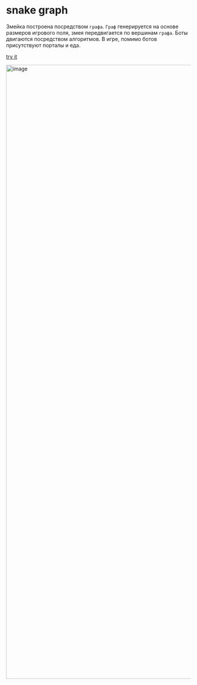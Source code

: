 # snake graph

Змейка построена посредством `графа`. `Граф` генерируется на основе размеров игрового поля, змея передвигается по вершинам `графа`. Боты двигаются посредством алгоритмов. В игре, помимо ботов присутствуют порталы и еда.

[try it](https://bogdanq.github.io/snake-graph)

<img width="1672" alt="image" src="https://github.com/bogdanq/snake-graph/assets/43848668/be4d618c-e0c4-429b-b479-0aaef4ddd67c">

